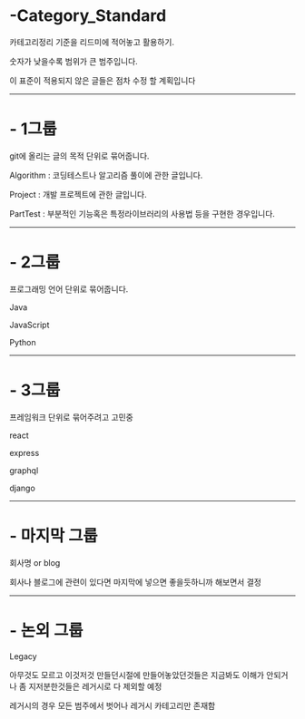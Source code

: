 # -Category_Standard
카테고리정리 기준을 리드미에 적어놓고 활용하기.

숫자가 낮을수록 범위가 큰 범주입니다.

이 표준이 적용되지 않은 글들은 점차 수정 할 계획입니다

----------------------------------------------------------------
# - 1그룹

git에 올리는 글의 목적 단위로 묶어줍니다.

Algorithm : 코딩테스트나 알고리즘 풀이에 관한 글입니다.

Project : 개발 프로젝트에 관한 글입니다.

PartTest : 부분적인 기능혹은 특정라이브러리의 사용법 등을 구현한 경우입니다.

----------------------------------------------------------------
# - 2그룹

프로그래밍 언어 단위로 묶어줍니다. 

Java

JavaScript

Python


----------------------------------------------------------------
# - 3그룹

프레임워크 단위로 묶어주려고 고민중

react

express

graphql

django

----------------------------------------------------------------

# - 마지막 그룹
회사명 or blog

회사나 블로그에 관련이 있다면 마지막에 넣으면 좋을듯하니까 해보면서 결정

----------------------------------------------------------------

# - 논외 그룹
Legacy

아무것도 모르고 이것저것 만들던시절에 만들어놓았던것들은 지금봐도 이해가 안되거나 좀 지저분한것들은 레거시로 다 제외할 예정

레거시의 경우 모든 범주에서 벗어나 레거시 카테고리만 존재함
